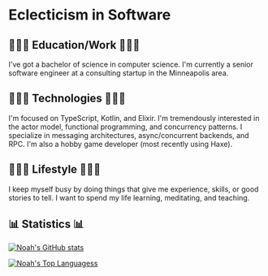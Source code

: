 # Eclecticism in Software

## 👨🏻‍💼 Education/Work 👨🏻‍💼
I've got a bachelor of science in computer science. I'm currently a senior software engineer at a consulting startup in the Minneapolis area.

## 👨🏻‍💻 Technologies 👨🏻‍💻
I'm focused on TypeScript, Kotlin, and Elixir. I'm tremendously interested in the actor model, functional programming, and concurrency patterns. I specialize in messaging architectures, async/concurrent backends, and RPC. I'm also a hobby game developer (most recently using Haxe).

## 🧘🏻‍♂️ Lifestyle 🧘🏻‍♂️
I keep myself busy by doing things that give me experience, skills, or good stories to tell. I want to spend my life learning, meditating, and teaching.

## 📊 Statistics 📊

[![Noah's GitHub stats](https://github-readme-stats.vercel.app/api?username=nezteb&theme=dark&count_private=true&show_icons=true)](https://github.com/anuraghazra/github-readme-stats)

[![Noah's Top Languagess](https://github-readme-stats.vercel.app/api/top-langs/?username=nezteb&theme=dark&layout=compact)](https://github.com/anuraghazra/github-readme-stats)
